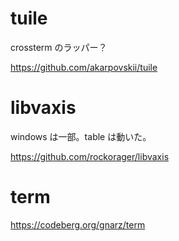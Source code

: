 # tuile

crossterm のラッパー？

https://github.com/akarpovskii/tuile

# libvaxis

windows は一部。table は動いた。

https://github.com/rockorager/libvaxis

# term

https://codeberg.org/gnarz/term
